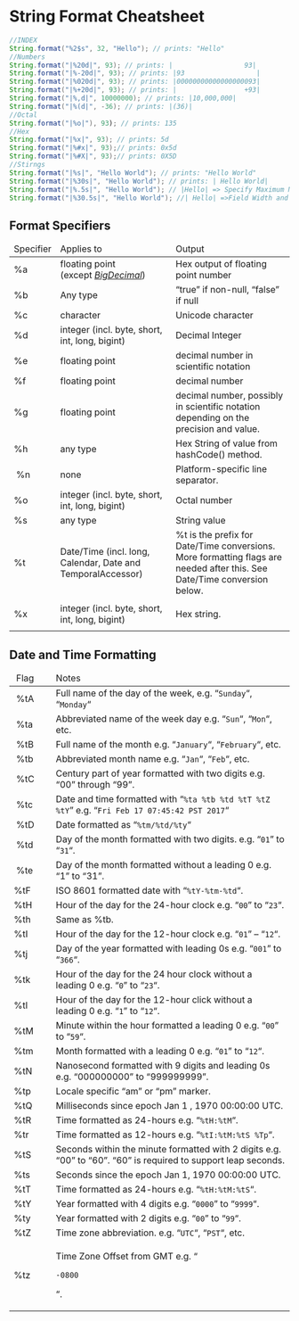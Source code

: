 # String Format Cheatsheet

```java
//INDEX
String.format("%2$s", 32, "Hello"); // prints: "Hello"
//Numbers
String.format("|%20d|", 93); // prints: |                  93|
String.format("|%-20d|", 93); // prints: |93                  |
String.format("|%020d|", 93); // prints: |00000000000000000093|
String.format("|%+20d|", 93); // prints: |                 +93|
String.format("|%,d|", 10000000); // prints: |10,000,000|
String.format("|%(d|", -36); // prints: |(36)|
//Octal 
String.format("|%o|"), 93); // prints: 135
//Hex
String.format("|%x|", 93); // prints: 5d
String.format("|%#x|", 93);// prints: 0x5d
String.format("|%#X|", 93);// prints: 0X5D
//Stirngs
String.format("|%s|", "Hello World"); // prints: "Hello World"
String.format("|%30s|", "Hello World"); // prints: | Hello World|
String.format("|%.5s|", "Hello World"); // |Hello| => Specify Maximum Number of Chars
String.format("|%30.5s|", "Hello World"); //| Hello| =>Field Width and Maximum Number of Chars

```

## Format Specifiers

<table> 
 <thead> 
  <tr> 
   <td>Specifier</td> 
   <td>Applies to</td> 
   <td>Output</td> 
  </tr> 
 </thead> 
 <tbody> 
  <tr> 
   <td>%a</td> 
   <td>floating point (except&nbsp;<a href="https://docs.oracle.com/javase/8/docs/api/java/math/BigDecimal.html" rel="nofollow"><em>BigDecimal</em></a>)</td> 
   <td>Hex output of floating point number</td> 
  </tr> 
  <tr> 
   <td>%b</td> 
   <td>Any type</td> 
   <td>“true” if non-null, “false” if null</td> 
  </tr> 
  <tr> 
   <td>%c</td> 
   <td>character</td> 
   <td>Unicode character</td> 
  </tr> 
  <tr> 
   <td>%d</td> 
   <td>integer (incl. byte, short, int, long, bigint)</td> 
   <td>Decimal Integer</td> 
  </tr> 
  <tr> 
   <td>%e</td> 
   <td>floating point</td> 
   <td>decimal number in scientific notation</td> 
  </tr> 
  <tr> 
   <td>%f</td> 
   <td>floating point</td> 
   <td>decimal number</td> 
  </tr> 
  <tr> 
   <td>%g</td> 
   <td>floating point</td> 
   <td>decimal number, possibly in scientific notation depending on the precision and value.</td> 
  </tr> 
  <tr> 
   <td>%h</td> 
   <td>any type</td> 
   <td>Hex String of value from hashCode() method.</td> 
  </tr> 
  <tr> 
   <td>&nbsp;%n</td> 
   <td>none</td> 
   <td>Platform-specific line separator.</td> 
  </tr> 
  <tr> 
   <td>%o</td> 
   <td>integer (incl. byte, short, int, long, bigint)</td> 
   <td>Octal number</td> 
  </tr> 
  <tr> 
   <td>%s</td> 
   <td>any type</td> 
   <td>String value</td> 
  </tr> 
  <tr> 
   <td>%t</td> 
   <td>Date/Time (incl. long, Calendar, Date and TemporalAccessor)</td> 
   <td>%t is the prefix for Date/Time conversions. More formatting flags are needed after this. See Date/Time conversion below.</td> 
  </tr> 
  <tr> 
   <td>%x</td> 
   <td>integer (incl. byte, short, int, long, bigint)</td> 
   <td><p>Hex string.</p></td> 
  </tr> 
 </tbody> 
</table> 

## Date and Time Formatting

<table> 
 <thead> 
  <tr> 
   <td width="15%">&nbsp;Flag</td> 
   <td>Notes</td> 
  </tr> 
 </thead> 
 <tbody> 
  <tr> 
   <td>&nbsp;%tA</td> 
   <td>Full name of the day of the week, e.g. “<code>Sunday</code>“, “<code>Monday</code>“</td> 
  </tr> 
  <tr> 
   <td>&nbsp;%ta</td> 
   <td>Abbreviated name of the week day e.g. “<code>Sun</code>“, “<code>Mon</code>“, etc.</td> 
  </tr> 
  <tr> 
   <td>&nbsp;%tB</td> 
   <td>Full name of the month e.g. “<code>January</code>“, “<code>February</code>“, etc.</td> 
  </tr> 
  <tr> 
   <td>&nbsp;%tb</td> 
   <td>Abbreviated month name e.g. “<code>Jan</code>“, “<code>Feb</code>“, etc.</td> 
  </tr> 
  <tr> 
   <td>&nbsp;%tC</td> 
   <td>Century part of year formatted with two digits e.g. “00” through “99”.</td> 
  </tr> 
  <tr> 
   <td>&nbsp;%tc</td> 
   <td>Date and time formatted with “<code>%ta %tb %td %tT %tZ %tY</code>” e.g. “<code>Fri Feb 17 07:45:42 PST 2017</code>“</td> 
  </tr> 
  <tr> 
   <td>&nbsp;%tD</td> 
   <td>Date formatted as “<code>%tm/%td/%ty</code>“</td> 
  </tr> 
  <tr> 
   <td>&nbsp;%td</td> 
   <td>Day of the month formatted with two digits. e.g. “<code>01</code>” to “<code>31</code>“.</td> 
  </tr> 
  <tr> 
   <td>&nbsp;%te</td> 
   <td>Day of the month formatted without a leading 0 e.g. “1” to “31”.</td> 
  </tr> 
  <tr> 
   <td>%tF</td> 
   <td>ISO 8601 formatted date with “<code>%tY-%tm-%td</code>“.</td> 
  </tr> 
  <tr> 
   <td>%tH</td> 
   <td>Hour of the day for the 24-hour clock e.g. “<code>00</code>” to “<code>23</code>“.</td> 
  </tr> 
  <tr> 
   <td>%th</td> 
   <td>Same as %tb.</td> 
  </tr> 
  <tr> 
   <td>%tI</td> 
   <td>Hour of the day for the 12-hour clock e.g. “<code>01</code>” – “<code>12</code>“.</td> 
  </tr> 
  <tr> 
   <td>%tj</td> 
   <td>Day of the year formatted with leading 0s e.g. “<code>001</code>” to “<code>366</code>“.</td> 
  </tr> 
  <tr> 
   <td>%tk</td> 
   <td>Hour of the day for the 24 hour clock without a leading 0 e.g. “<code>0</code>” to “<code>23</code>“.</td> 
  </tr> 
  <tr> 
   <td>%tl</td> 
   <td>Hour of the day for the 12-hour click without a leading 0 e.g. “<code>1</code>” to “<code>12</code>“.</td> 
  </tr> 
  <tr> 
   <td>%tM</td> 
   <td>Minute within the hour formatted a leading 0 e.g. “<code>00</code>” to “<code>59</code>“.</td> 
  </tr> 
  <tr> 
   <td>%tm</td> 
   <td>Month formatted with a leading 0 e.g. “<code>01</code>” to “<code>12</code>“.</td> 
  </tr> 
  <tr> 
   <td>%tN</td> 
   <td>Nanosecond formatted with 9 digits and leading 0s e.g. “000000000” to “999999999”.</td> 
  </tr> 
  <tr> 
   <td>%tp</td> 
   <td>Locale specific “am” or “pm” marker.</td> 
  </tr> 
  <tr> 
   <td>%tQ</td> 
   <td>Milliseconds since epoch Jan 1 , 1970 00:00:00 UTC.</td> 
  </tr> 
  <tr> 
   <td>%tR</td> 
   <td>Time formatted as 24-hours e.g. “<code>%tH:%tM</code>“.</td> 
  </tr> 
  <tr> 
   <td>%tr</td> 
   <td>Time formatted as 12-hours e.g. “<code>%tI:%tM:%tS %Tp</code>“.</td> 
  </tr> 
  <tr> 
   <td>%tS</td> 
   <td>Seconds within the minute formatted with 2 digits e.g. “00” to “60”. “60” is required to support leap seconds.</td> 
  </tr> 
  <tr> 
   <td>%ts</td> 
   <td>Seconds since the epoch Jan 1, 1970 00:00:00 UTC.</td> 
  </tr> 
  <tr> 
   <td>%tT</td> 
   <td>Time formatted as 24-hours e.g. “<code>%tH:%tM:%tS</code>“.</td> 
  </tr> 
  <tr> 
   <td>%tY</td> 
   <td>Year formatted with 4 digits e.g. “<code>0000</code>” to “<code>9999</code>“.</td> 
  </tr> 
  <tr> 
   <td>%ty</td> 
   <td>Year formatted with 2 digits e.g. “<code>00</code>” to “<code>99</code>“.</td> 
  </tr> 
  <tr> 
   <td>%tZ</td> 
   <td>Time zone abbreviation. e.g. “<code>UTC</code>“, “<code>PST</code>“, etc.</td> 
  </tr> 
  <tr> 
   <td>%tz</td> 
   <td><p>Time Zone Offset from GMT e.g. “</p><code>-0800</code><p>“.</p></td> 
  </tr> 
 </tbody> 
</table> 